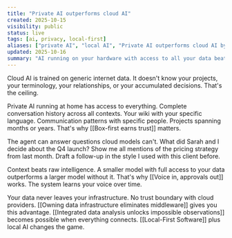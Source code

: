 ```yaml
---
title: "Private AI outperforms cloud AI"
created: 2025-10-15
visibility: public
status: live
tags: [ai, privacy, local-first]
aliases: ["private AI", "local AI", "Private AI outperforms cloud AI by leveraging structured, proprietary memory"]
updated: 2025-10-16
summary: "AI running on your hardware with access to all your data beats cloud models trained on generic internet content. Context wins."
---
```


Cloud AI is trained on generic internet data. It doesn't know your projects, your terminology, your relationships, or your accumulated decisions. That's the ceiling.

Private AI running at home has access to everything. Complete conversation history across all contexts. Your wiki with your specific language. Communication patterns with specific people. Projects spanning months or years. That's why [[Box-first earns trust]] matters.

The agent can answer questions cloud models can't. What did Sarah and I decide about the Q4 launch? Show me all mentions of the pricing strategy from last month. Draft a follow-up in the style I used with this client before.

Context beats raw intelligence. A smaller model with full access to your data outperforms a larger model without it. That's why [[Voice in, approvals out]] works. The system learns your voice over time.

Your data never leaves your infrastructure. No trust boundary with cloud providers. [[Owning data infrastructure eliminates middleware]] gives you this advantage. [[Integrated data analysis unlocks impossible observations]] becomes possible when everything connects. [[Local-First Software]] plus local AI changes the game.
